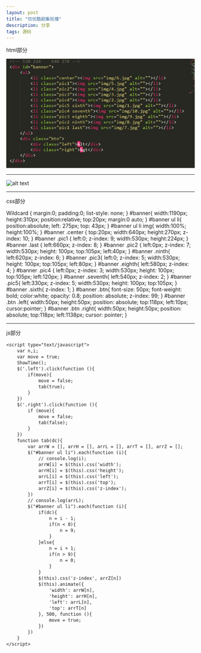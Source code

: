 ```yaml
---
layout: post
title: "仿优酷剧集轮播"
description: 分享
tags: 源码
---
```



html部分

![alt text](/pic/3Dlunbo/code.jpg)


***

![alt text](/pic/3Dlunbo/3Dlunbo.gif)

***

css部分


  Wildcard
 {
	margin:0;
	padding:0;
	list-style: none;
}
 #banner{
	width:1190px;
	height:310px;
	position:relative;
	top:20px;
	margin:0 auto;
}
 #banner ul li{
	position:absolute;
	left: 275px;
	top: 43px;
}
 #banner ul li img{
	width:100%;
	height:100%;
}
 #banner .center {
	top:20px;
	width:640px;
	height:270px;
	z-index: 10;
}
 #banner .pic1 {
	left:0;
	z-index: 9;
	width:530px;
	height:224px;
}
 #banner .last {
	left:660px;
	z-index: 8;
}
 #banner .pic2 {
	left:0px;
	z-index: 7;
	width:530px;
	height: 100px;
	top:105px;
	left:40px;
}
 #banner .ninth{
	left:620px;
	z-index: 6;
}
 #banner .pic3{
	left:0;
	z-index: 5;
	width:530px;
	height: 100px;
	top:105px;
	left:80px;
}
 #banner .eighth{
	left:580px;
	z-index: 4;
}
 #banner .pic4 {
	left:0px;
	z-index: 3;
	width:530px;
	height: 100px;
	top:105px;
	left:120px;
}
 #banner .seventh{
	left:540px;
	z-index: 2;
}
 #banner .pic5{
	left:330px;
	z-index: 5;
	width:530px;
	height: 100px;
	top:105px;
}
 #banner .sixth{
	z-index: 1;
}
 #banner .btn{
	font-size: 50px;
	font-weight: bold;
	color:white;
	opacity: 0.8;
	position: absolute;
	z-index: 99;
}
 #banner .btn .left{
	width:50px;
	height:50px;
	position: absolute;
	top:118px;
	left:10px;
	cursor:pointer;
}
 #banner .btn .right{
	width:50px;
	height:50px;
	position: absolute;
	top:118px;
	left:1138px;
	cursor: pointer;
}


***

js部分


<script src="jquery-3.3.1.js"></script>
	<script type="text/javascript">
		var n,i;
		var move = true;
		ShowTime();
		$('.left').click(function (){
			if(move){
				move = false;
				tab(true);
			}
		})
		$('.right').click(function (){
			if (move){
				move = false;
				tab(false);
			}
		})
		function tab(dc){
			var arrW = [], arrH = [], arrL = [], arrT = [], arrZ = [];
			$("#banner ul li").each(function (i){
				// console.log(i);
				arrW[i] = $(this).css('width');
				arrH[i] = $(this).css('height');
				arrL[i] = $(this).css('left');
				arrT[i] = $(this).css('top');
				arrZ[i] = $(this).css('z-index');
			})
			// console.log(arrL);
			$("#banner ul li").each(function (i){
				if(dc){
					n = i - 1;
					if(n < 0){
						n = 9;
					}
				}else{
					n = i + 1;
					if(n > 9){
						n = 0;
					}
				}
				$(this).css('z-index', arrZ[n])
				$(this).animate({
					'width': arrW[n],
					'height': arrH[n],
					'left': arrL[n],
					'top': arrT[n]
				}, 500, function (){
					move = true;
				})
			})
		}
	</script>
